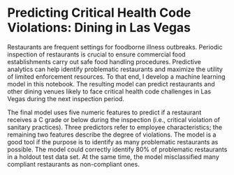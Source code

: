 # Predicting Critical Health Code Violations: Dining in Las Vegas
Restaurants are frequent settings for foodborne illness outbreaks. Periodic inspection of restaurants is crucial to ensure commercial food establishments carry out safe food handling procedures. Predictive analytics can help identify problematic restaurants and maximize the utility of limited enforcement resources. To that end, I develop a machine learning model in this notebook. The resulting model can predict restaurants and other dining venues likely to face critical health code challenges in Las Vegas during the next inspection period.

The final model uses five numeric features to predict if a restaurant receives a C grade or below during the inspection (i.e., critical violation of sanitary practices). Three predictors refer to employee characteristics; the remaining two features describe the degree of violations. The model is a good tool if the purpose is to identify as many problematic restaurants as possible. The model could correctly identify 80% of problematic restaurants in a holdout test data set. At the same time, the model misclassified many compliant restaurants as non-compliant ones.
